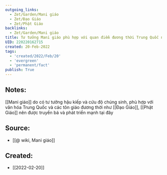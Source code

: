```yaml
---
outgoing_links:
  - Zet/Garden/Mani giáo
  - Zet/Đạo Giáo
  - Zet/Phật Giáo
backlinks:
  - Zet/Garden/Mani giáo
title: Tư tưởng Mani giáo phù hợp với quan điểm đương thời Trung Quốc nên phát triển mạnh
UID: 220220162715
created: 20-Feb-2022
tags:
  - 'created/2022/Feb/20'
  - 'evergreen'
  - 'permanent/fact'
publish: True
---
```

## Notes:
[[Mani giáo]] do có tư tưởng hậu kiếp và cứu độ chúng sinh,  phù hợp với văn hóa Trung Quốc và các tôn giáo đương thời như [[Đạo Giáo]], [[Phật Giáo]] nên được truyền bá và phát triển mạnh tại đây

## Source:
- [[@ wiki, Mani giáo]]


## Created:
- [[2022-02-20]]

